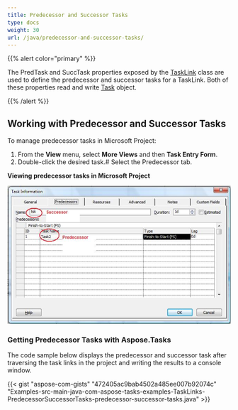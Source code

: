 ```yaml
---
title: Predecessor and Successor Tasks
type: docs
weight: 30
url: /java/predecessor-and-successor-tasks/
---
```


{{% alert color="primary" %}} 

The PredTask and SuccTask properties exposed by the [TaskLink](https://apireference.aspose.com/tasks/java/com.aspose.tasks/TaskLink) class are used to define the predecessor and successor tasks for a TaskLink. Both of these properties read and write [Task](https://apireference.aspose.com/tasks/java/com.aspose.tasks/Task) object.

{{% /alert %}} 
## **Working with Predecessor and Successor Tasks**
To manage predecessor tasks in Microsoft Project:

1. From the **View** menu, select **More Views** and then **Task Entry Form**.
2. Double-click the desired task.# Select the Predecessor tab.

**Viewing predecessor tasks in Microsoft Project** 

![todo:image_alt_text](predecessor-and-successor-tasks_1.png)
### **Getting Predecessor Tasks with Aspose.Tasks**
The code sample below displays the predecessor and successor task after traversing the task links in the project and writing the results to a console window.

{{< gist "aspose-com-gists" "472405ac9bab4502a485ee007b92074c" "Examples-src-main-java-com-aspose-tasks-examples-TaskLinks-PredecessorSuccessorTasks-predecessor-successor-tasks.java" >}}
